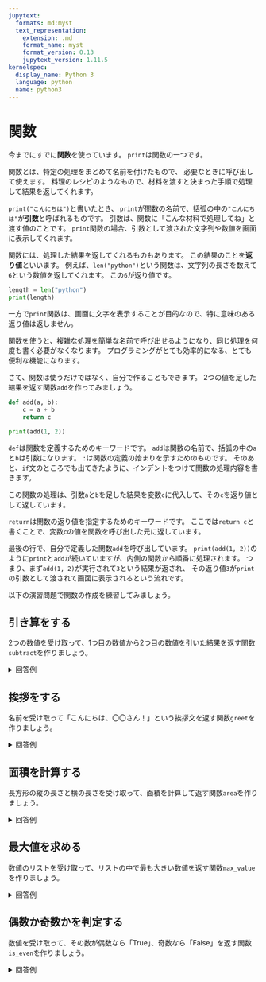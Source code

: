 ```yaml
---
jupytext:
  formats: md:myst
  text_representation:
    extension: .md
    format_name: myst
    format_version: 0.13
    jupytext_version: 1.11.5
kernelspec:
  display_name: Python 3
  language: python
  name: python3
---
```

関数
====

今までにすでに**関数**を使っています。
`print`は関数の一つです。

関数とは、特定の処理をまとめて名前を付けたもので、
必要なときに呼び出して使えます。
料理のレシピのようなもので、材料を渡すと決まった手順で処理して結果を返してくれます。

`print("こんにちは")`と書いたとき、
`print`が関数の名前で、括弧の中の`"こんにちは"`が**引数**と呼ばれるものです。
引数は、関数に「こんな材料で処理してね」と渡す値のことです。
`print`関数の場合、引数として渡された文字列や数値を画面に表示してくれます。

関数には、処理した結果を返してくれるものもあります。
この結果のことを**返り値**といいます。
例えば、`len("python")`という関数は、文字列の長さを数えて`6`という数値を返してくれます。
この`6`が返り値です。

```python
length = len("python")
print(length)
```

一方で`print`関数は、画面に文字を表示することが目的なので、特に意味のある返り値は返しません。

関数を使うと、複雑な処理を簡単な名前で呼び出せるようになり、同じ処理を何度も書く必要がなくなります。
プログラミングがとても効率的になる、とても便利な機能になります。

さて、関数は使うだけではなく、自分で作ることもできます。
2つの値を足した結果を返す関数`add`を作ってみましょう。

```python
def add(a, b):
    c = a + b
    return c

print(add(1, 2))
```

`def`は関数を定義するためのキーワードです。
`add`は関数の名前で、括弧の中の`a`と`b`は引数になります。
`:`は関数の定義の始まりを示すためのものです。
そのあと、`if`文のところでも出てきたように、インデントをつけて関数の処理内容を書きます。

この関数の処理は、引数`a`と`b`を足した結果を変数`c`に代入して、その`c`を返り値として返しています。

`return`は関数の返り値を指定するためのキーワードです。
ここでは`return c`と書くことで、変数`c`の値を関数を呼び出した元に返しています。

最後の行で、自分で定義した関数`add`を呼び出しています。
`print(add(1, 2))`のように`print`と`add`が続いていますが、内側の関数から順番に処理されます。
つまり、まず`add(1, 2)`が実行されて`3`という結果が返され、
その返り値`3`が`print`の引数として渡されて画面に表示されるという流れです。

以下の演習問題で関数の作成を練習してみましょう。

## 引き算をする
2つの数値を受け取って、1つ目の数値から2つ目の数値を引いた結果を返す関数`subtract`を作りましょう。

<details>
<summary> 回答例 </summary>

```python
def subtract(a, b):
    result = a - b
    return result

print(subtract(10, 3))
```

</details>

## 挨拶をする
名前を受け取って「こんにちは、〇〇さん！」という挨拶文を返す関数`greet`を作りましょう。

<details>
<summary> 回答例 </summary>

```python
def greet(name):
    message = "こんにちは、" + name + "さん！"
    return message

print(greet("Python"))
```

</details>

## 面積を計算する
長方形の縦の長さと横の長さを受け取って、面積を計算して返す関数`area`を作りましょう。

<details>
<summary> 回答例 </summary>

```python
def area(length, width):
    result = length * width
    return result

print(area(5, 3))
```

</details>

## 最大値を求める
数値のリストを受け取って、リストの中で最も大きい数値を返す関数`max_value`を作りましょう。

<details>
<summary> 回答例 </summary>

```python
def max_value(numbers):
    max_num = numbers[0]
    for num in numbers:
        if num > max_num:
            max_num = num
    return max_num

print(max_value([8, 5, 10, 3]))
```

</details>

## 偶数か奇数かを判定する
数値を受け取って、その数が偶数なら「True」、奇数なら「False」を返す関数`is_even`を作りましょう。

<details>
<summary> 回答例 </summary>

```python
def is_even(number):
    return number % 2 == 0

print(even_or_odd(4))
print(even_or_odd(7))
```

</details>
